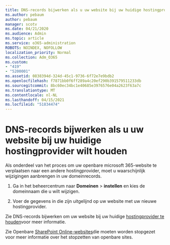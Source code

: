 ```yaml
---
title: DNS-records bijwerken als u uw website bij uw huidige hostingprovider wilt houden
ms.author: pebaum
author: pebaum
manager: scotv
ms.date: 04/21/2020
ms.audience: Admin
ms.topic: article
ms.service: o365-administration
ROBOTS: NOINDEX, NOFOLLOW
localization_priority: Normal
ms.collection: Adm_O365
ms.custom:
- "419"
- "5200001"
ms.assetid: 0838394d-324d-45c1-9736-6f72e7e9bdb2
ms.openlocfilehash: f7871bb0f6ff289a4c20ef290b391579511233db
ms.sourcegitcommit: 8bc60ec34bc1e40685e3976576e04a2623f63a7c
ms.translationtype: MT
ms.contentlocale: nl-NL
ms.lasthandoff: 04/15/2021
ms.locfileid: "51834474"
---
```

# <a name="update-dns-records-to-keep-your-website-with-your-current-hosting-provider"></a>DNS-records bijwerken als u uw website bij uw huidige hostingprovider wilt houden

Als onderdeel van het proces om uw openbare microsoft 365-website te verplaatsen naar een andere hostingprovider, moet u waarschijnlijk wijzigingen aanbrengen in uw domeinrecords.
  
1. Ga in het beheercentrum naar **Domeinen** \> **instellen** en kies de domeinnaam die u wilt wijzigen.

2. Voer de gegevens in die zijn uitgelijnd op uw website met uw nieuwe hostingprovider.

Zie DNS-records bijwerken om uw website bij uw huidige [hostingprovider te houden](https://docs.microsoft.com/microsoft-365/admin/dns/update-dns-records-to-retain-current-hosting-provider?view=o365-worldwide)voor meer informatie.
  
Zie Openbare [SharePoint Online-websites](https://support.office.com/article/sharepoint-online-public-websites-to-be-discontinued-e86bfd2f-5c7d-446f-a430-7cfcc0130916)die moeten worden stopgezet voor meer informatie over het stopzetten van openbare sites.

